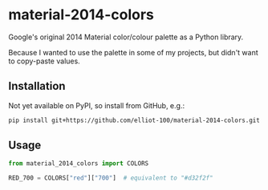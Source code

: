 # material-2014-colors

Google's original 2014 Material color/colour palette as a Python library.

Because I wanted to use the palette in some of my projects, but didn't want to
copy-paste values.

## Installation

Not yet available on PyPI, so install from GitHub, e.g.:

```sh
pip install git+https://github.com/elliot-100/material-2014-colors.git
```

## Usage

```python
from material_2014_colors import COLORS

RED_700 = COLORS["red"]["700"]  # equivalent to "#d32f2f"
```
